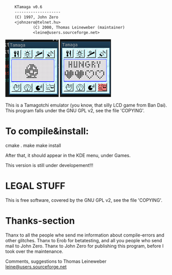 
		KTamaga v0.6
		--------------------
		(C) 1997, John Zero
		<johnzero@telnet.hu>
                (C) 2000, Thomas Leineweber (maintainer)
                <leine@users.sourceforge.net>

![default view](/screenshot1.png)
![info view](/screenshot2.png)

 This is a Tamagotchi emulator (you know, that silly LCD game from Ban Dai).
This program falls under the GNU GPL v2, see the file 'COPYING'.


 To compile&install:
 ===================
  cmake .
  make
  make install

 After that, it should appear in the KDE menu, under Games.

 This version is still under developement!!!

 LEGAL STUFF
 ===========

 This is free software, covered by the GNU GPL v2, see the file 'COPYING'.

 Thanks-section
 ==============
 
 Thanx to all the people whe send me information about compile-errors and
  other glitches.
 Thanx to Erob for betatesting, and all you people who send mail to John Zero.
 Thanx to John Zero for publishing this program, before I took over
  the maintenance.

 Comments, suggestions to Thomas Leineweber <leine@users.sourceforge.net>
